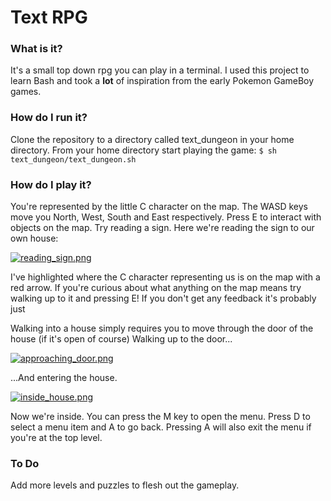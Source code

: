 # Text RPG

### What is it?
It's a small top down rpg you can play in a terminal. I used this project to learn Bash and took a **lot** of inspiration from the early Pokemon GameBoy games.

### How do I run it?
Clone the repository to a directory called text_dungeon in your home directory.
From your home directory start playing the game: `$ sh text_dungeon/text_dungeon.sh`

### How do I play it?
You're represented by the little C character on the map.
The WASD keys move you North, West, South and East respectively.
Press E to interact with objects on the map. Try reading a sign. Here we're reading the sign to our own house:

[![reading_sign.png](https://s33.postimg.org/xdzs6b473/reading_sign.png)](https://postimg.org/image/7ig1n42d7/)

I've highlighted where the C character representing us is on the map with a red arrow. If you're curious about what anything on the map means try walking up to it and pressing E! If you don't get any feedback it's probably just 

Walking into a house simply requires you to move through the door of the house (if it's open of course)
Walking up to the door...

[![approaching_door.png](https://s33.postimg.org/b0s1jqnwf/approaching_door.png)](https://postimg.org/image/u5vati2kb/)

...And entering the house.

[![inside_house.png](https://s33.postimg.org/pwqkra1v3/inside_house.png)](https://postimg.org/image/ky32cqy23/)

Now we're inside.
You can press the M key to open the menu.
Press D to select a menu item and A to go back. Pressing A will also exit the menu if you're at the top level.

### To Do
Add more levels and puzzles to flesh out the gameplay.

